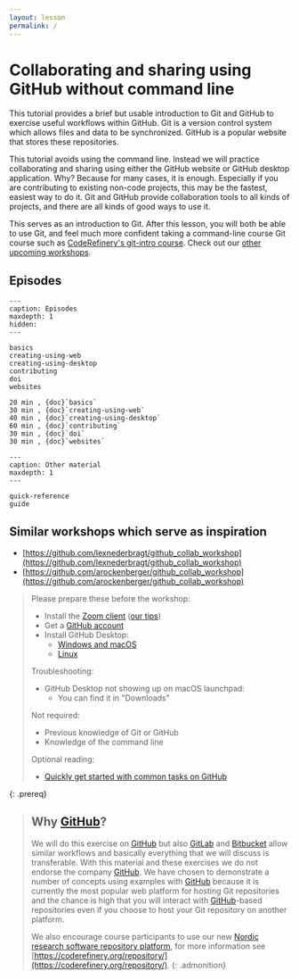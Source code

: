 ```yaml
---
layout: lesson
permalink: /
---
```


# Collaborating and sharing using GitHub without command line

This tutorial provides a brief but usable introduction to Git and
GitHub to exercise useful workflows within GitHub.  Git is a version
control system which allows files and data to be synchronized.
GitHub is a popular website that stores these repositories.

This tutorial avoids using the command line. Instead we will practice collaborating and
sharing using either the GitHub website or GitHub desktop
application.  Why?  Because for many cases, it is enough.  Especially
if you are contributing to existing non-code projects, this may be the
fastest, easiest way to do it.  Git and GitHub provide collaboration
tools to all kinds of projects, and there are all kinds of good ways
to use it.

This serves as an introduction to Git.  After this lesson, you will
both be able to use Git, and feel much more confident taking a
command-line course Git course such as
[CodeRefinery's git-intro
course](https://coderefinery.github.io/git-intro/).  Check out our
[other upcoming workshops](https://coderefinery.org/workshops/upcoming/).

## Episodes

```{toctree}
---
caption: Episodes
maxdepth: 1
hidden:
---

basics
creating-using-web
creating-using-desktop
contributing
doi
websites
```

```{csv-table}
20 min , {doc}`basics`
30 min , {doc}`creating-using-web`
40 min , {doc}`creating-using-desktop`
60 min , {doc}`contributing`
30 min , {doc}`doi`
30 min , {doc}`websites`
```


```{toctree}
---
caption: Other material
maxdepth: 1
---

quick-reference
guide
```


## Similar workshops which serve as inspiration

- [https://github.com/lexnederbragt/github_collab_workshop](https://github.com/lexnederbragt/github_collab_workshop)
- [https://github.com/arockenberger/github_collab_workshop](https://github.com/arockenberger/github_collab_workshop)



> Please prepare these before the workshop:
>
> - Install the [Zoom client](https://zoom.us/download) ([our tips](https://coderefinery.github.io/installation/zoom/]))
> - Get a [GitHub account](https://github.com/join)
> - Install GitHub Desktop:
>   - [Windows and macOS](https://desktop.github.com/)
>   - [Linux](https://github.com/shiftkey/desktop/blob/linux/README.md)
>
>
> Troubleshooting:
>
>   - GitHub Desktop not showing up on macOS launchpad:
>     - You can find it in "Downloads"
>
>
> Not required:
>
> - Previous knowledge of Git or GitHub
> - Knowledge of the command line
>
>
> Optional reading:
>
> - [Quickly get started with common tasks on GitHub](https://help.github.com/en/github/getting-started-with-github/quickstart)
>
>
{: .prereq}

> ## Why [GitHub](https://github.com)?
>
> We will do this exercise on [GitHub](https://github.com) but also
> [GitLab](https://gitlab.com) and [Bitbucket](https://bitbucket.org) allow
> similar workflows and basically everything that we will discuss is transferable. With
> this material and these exercises we do not endorse the company
> [GitHub](https://github.com). We have chosen to demonstrate a number of
> concepts using examples with [GitHub](https://github.com) because it is
> currently the most popular web platform for hosting Git repositories and the chance is high
> that you will interact with [GitHub](https://github.com)-based repositories even if you
> choose to host your Git repository on another platform.
>
> We also encourage course participants to use our new [Nordic research software repository platform](https://source.coderefinery.org),
> for more information see [https://coderefinery.org/repository/](https://coderefinery.org/repository/).
{: .admonition}
